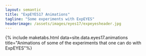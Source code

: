 ```yaml
---
layout: semantic
title: "ExpEYES17 Animations"
tagline: "Some experiments with ExpEYES"
headerimage: /assets/images/eyes17/expeyesheader.jpg
---
```



{% include maketabs.html data=site.data.eyes17.animations title="Animations of some of the experiments that one can do with ExpEYES"%}

